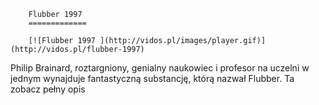 
        Flubber 1997 
        =============
        
        [![Flubber 1997 ](http://vidos.pl/images/player.gif)](http://vidos.pl/flubber-1997)
        
        
 Philip Brainard, roztargniony, genialny naukowiec i profesor na uczelni w jednym wynajduje fantastyczną substancję, którą nazwał Flubber. Ta zobacz pełny opis
    